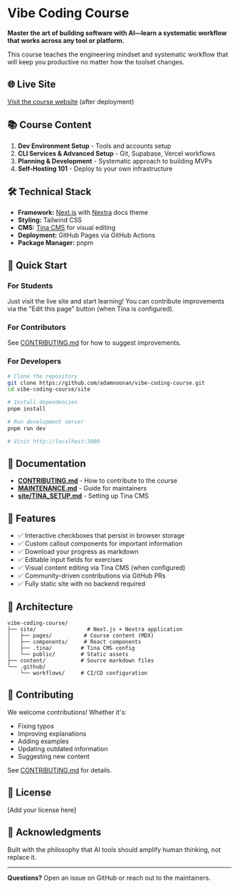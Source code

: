 # Vibe Coding Course

**Master the art of building software with AI—learn a systematic workflow that works across any tool or platform.**

This course teaches the engineering mindset and systematic workflow that will keep you productive no matter how the toolset changes.

## 🌐 Live Site

[Visit the course website](https://adamnoonan.github.io/vibe-coding-course) (after deployment)

## 📚 Course Content

1. **Dev Environment Setup** - Tools and accounts setup
2. **CLI Services & Advanced Setup** - Git, Supabase, Vercel workflows
3. **Planning & Development** - Systematic approach to building MVPs
4. **Self-Hosting 101** - Deploy to your own infrastructure

## 🛠️ Technical Stack

- **Framework:** [Next.js](https://nextjs.org/) with [Nextra](https://nextra.site/) docs theme
- **Styling:** Tailwind CSS
- **CMS:** [Tina CMS](https://tina.io/) for visual editing
- **Deployment:** GitHub Pages via GitHub Actions
- **Package Manager:** pnpm

## 🚀 Quick Start

### For Students

Just visit the live site and start learning! You can contribute improvements via the "Edit this page" button (when Tina is configured).

### For Contributors

See [CONTRIBUTING.md](./CONTRIBUTING.md) for how to suggest improvements.

### For Developers

```bash
# Clone the repository
git clone https://github.com/adamnoonan/vibe-coding-course.git
cd vibe-coding-course/site

# Install dependencies
pnpm install

# Run development server
pnpm run dev

# Visit http://localhost:3000
```

## 📖 Documentation

- **[CONTRIBUTING.md](./CONTRIBUTING.md)** - How to contribute to the course
- **[MAINTENANCE.md](./MAINTENANCE.md)** - Guide for maintainers
- **[site/TINA_SETUP.md](./site/TINA_SETUP.md)** - Setting up Tina CMS

## 🎯 Features

- ✅ Interactive checkboxes that persist in browser storage
- ✅ Custom callout components for important information
- ✅ Download your progress as markdown
- ✅ Editable input fields for exercises
- ✅ Visual content editing via Tina CMS (when configured)
- ✅ Community-driven contributions via GitHub PRs
- ✅ Fully static site with no backend required

## 📝 Architecture

```
vibe-coding-course/
├── site/                # Next.js + Nextra application
│   ├── pages/          # Course content (MDX)
│   ├── components/     # React components
│   ├── .tina/         # Tina CMS config
│   └── public/        # Static assets
├── content/           # Source markdown files
└── .github/
    └── workflows/     # CI/CD configuration
```

## 🤝 Contributing

We welcome contributions! Whether it's:

- Fixing typos
- Improving explanations
- Adding examples
- Updating outdated information
- Suggesting new content

See [CONTRIBUTING.md](./CONTRIBUTING.md) for details.

## 📜 License

[Add your license here]

## 🙏 Acknowledgments

Built with the philosophy that AI tools should amplify human thinking, not replace it.

---

**Questions?** Open an issue on GitHub or reach out to the maintainers.
